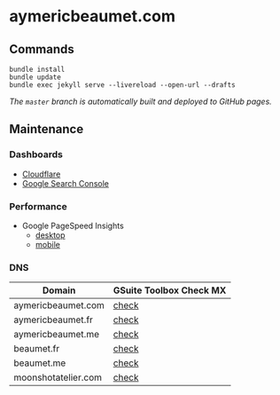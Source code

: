 # aymericbeaumet.com

## Commands

```
bundle install
bundle update
bundle exec jekyll serve --livereload --open-url --drafts
```

_The `master` branch is automatically built and deployed to GitHub pages._

## Maintenance

### Dashboards

- [Cloudflare](https://dash.cloudflare.com/a794a0792e9c7686cfb79297b6929644/aymericbeaumet.com)
- [Google Search Console](https://search.google.com/search-console?resource_id=sc-domain%3Aaymericbeaumet.com)

### Performance

- Google PageSpeed Insights
  - [desktop](https://developers.google.com/speed/pagespeed/insights/?url=https%3A%2F%2Faymericbeaumet.com%2F&tab=desktop&hl=en)
  - [mobile](https://developers.google.com/speed/pagespeed/insights/?url=https%3A%2F%2Faymericbeaumet.com%2F&tab=mobile&hl=en)

### DNS

| Domain              | GSuite Toolbox Check MX                                                                              |
| ------------------- | ---------------------------------------------------------------------------------------------------- |
| aymericbeaumet.com  | [check](https://toolbox.googleapps.com/apps/checkmx/check?domain=aymericbeaumet.com&dkim_selector=)  |
| aymericbeaumet.fr   | [check](https://toolbox.googleapps.com/apps/checkmx/check?domain=aymericbeaumet.fr&dkim_selector=)   |
| aymericbeaumet.me   | [check](https://toolbox.googleapps.com/apps/checkmx/check?domain=aymericbeaumet.me&dkim_selector=)   |
| beaumet.fr          | [check](https://toolbox.googleapps.com/apps/checkmx/check?domain=beaumet.fr&dkim_selector=)          |
| beaumet.me          | [check](https://toolbox.googleapps.com/apps/checkmx/check?domain=beaumet.me&dkim_selector=)          |
| moonshotatelier.com | [check](https://toolbox.googleapps.com/apps/checkmx/check?domain=moonshotatelier.com&dkim_selector=) |
